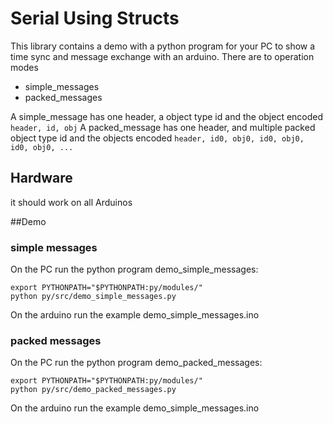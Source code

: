# Serial Using Structs
This library contains a demo with a python program for your PC to show a time sync and message exchange with an arduino.
There are to operation modes
- simple_messages
- packed_messages

A simple_message has one header, a object type id and the object encoded
```header, id, obj```
A packed_message has one header, and multiple packed object type id and the objects encoded
```header, id0, obj0, id0, obj0, id0, obj0, ...```
## Hardware
it should work on all Arduinos

##Demo
### simple messages
On the PC run the python program demo_simple_messages:
```
export PYTHONPATH="$PYTHONPATH:py/modules/"
python py/src/demo_simple_messages.py 
```
On the arduino run the example demo_simple_messages.ino
### packed messages
On the PC run the python program demo_packed_messages:
```
export PYTHONPATH="$PYTHONPATH:py/modules/"
python py/src/demo_packed_messages.py 
```
On the arduino run the example demo_simple_messages.ino
